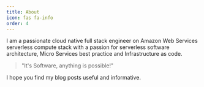```yaml
---
title: About
icon: fas fa-info
order: 4
---
```



I am a passionate cloud native full stack engineer on Amazon Web Services serverless compute stack with a passion for serverless software architecture, Micro Services best practice and Infrastructure as code.

> "It's Software, anything is possible!"

I hope you find my blog posts useful and informative.
